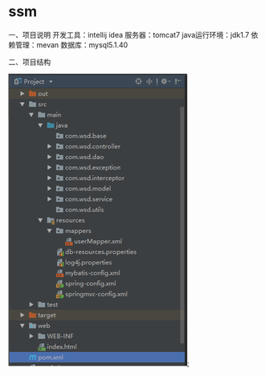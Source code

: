 # ssm
一、项目说明
  开发工具：intellij idea
  服务器：tomcat7
  java运行环境：jdk1.7
  依赖管理：mevan
  数据库：mysql5.1.40

二、项目结构

!["图片未找到"](https://github.com/tmAlj/helloworld/blob/master/QQ%E6%88%AA%E5%9B%BE20180722160221.png
);
